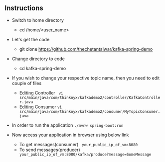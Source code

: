 ## Instructions

* Switch to home directory
  * cd /home/<user_name>
* Let's get the code
  * git clone https://github.com/thechetantalwar/kafka-spring-demo
* Change directory to code
  * cd kafka-spring-demo
* If you wish to change your respective topic name, then you need to edit couple of files
	* Editing Controller
	``` vi src/main/java/com/thinknyx/kafkademo2/controller/KafkaController.java```
	* Editing Consumer
	```vi src/main/java/com/thinknyx/kafkademo2/consumer/MyTopicConsumer.java```
* In order to run the application
```./mvnw spring-boot:run```

* Now access your application in browser using below link
	* To get messages(consumer)
	``` your_public_ip_of_vm:8080```
	* To send messages(producer)
	``` your_public_ip_of_vm:8080/kafka/produce?message=SomeMessage```

